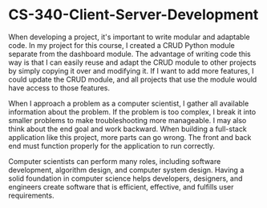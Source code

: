 # CS-340-Client-Server-Development

When developing a project, it's important to write modular and adaptable code. In my project for this course, I created a CRUD Python module separate from the dashboard module. The advantage of writing code this way is that I can easily reuse and adapt the CRUD module to other projects by simply copying it over and modifying it. If I want to add more features, I could update the CRUD module, and all projects that use the module would have access to those features.

When I approach a problem as a computer scientist, I gather all available information about the problem. If the problem is too complex, I break it into smaller problems to make troubleshooting more manageable. I may also think about the end goal and work backward. When building a full-stack application like this project, more parts can go wrong. The front and back end must function properly for the application to run correctly.

Computer scientists can perform many roles, including software development, algorithm design, and computer system design. Having a solid foundation in computer science helps developers, designers, and engineers create software that is efficient, effective, and fulfills user requirements.
